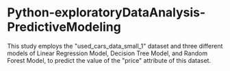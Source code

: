 # Python-exploratoryDataAnalysis-PredictiveModeling
 This study employs the "used_cars_data_small_1" dataset and three different models of Linear Regression Model, Decision Tree Model, and Random Forest Model, to predict the value of the "price" attribute of this dataset. 

